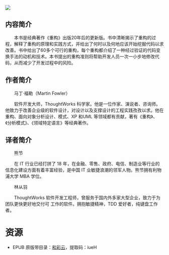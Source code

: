![](http://img3m7.ddimg.cn/87/7/27851757-1_u_26.jpg)

## 内容简介

　　本书是经典著作《重构》出版20年后的更新版。书中清晰揭示了重构的过程，解释了重构的原理和实践方式，并给出了何时以及何地应该开始挖掘代码以求改善。书中给出了60多个可行的重构，每个重构都介绍了一种经过验证的代码变换手法的动机和技术。本书提出的重构准则将帮助开发人员一次一小步地修改代码，从而减少了开发过程中的风险。 

## 作者简介

　　马丁·福勒（Martin Fowler）

　　软件开发大师，ThoughtWorks 科学家。他是一位作家、演说者、咨询师。他致力于改善企业级的软件设计，对设计以及支撑设计的工程实践孜孜以求。他在重构、面向对象分析设计、模式、XP 和UML 等领域都有贡献，著有《重构》、《分析模式》、《领域特定语言》等经典著作。

## 译者简介

　　熊节

　　在 IT 行业已经打拼了 18 年，在金融、零售、政府、电信、制造业等行业的信息化建设方面有着丰富经验，是中国 IT 业敏捷浪潮的领军人物。熊节拥有利物浦大学 MBA 学位。

　　林从羽

　　ThoughtWorks 软件开发工程师，曾服务于国内外多家大型企业，致力于为团队更快更好地交付可 工作的软件。拥抱敏捷精神，TDD 爱好者，纯键盘工作者。

# 资源

* EPUB 原版带目录：[和彩云](http://caiyun.feixin.10086.cn/dl/0n5Cs2tZ6MXSS)，提取码：iueH
